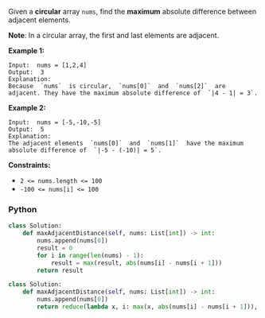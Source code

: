Given a  **circular**  array  `nums`, find the  **maximum**  absolute difference between adjacent elements.

**Note**: In a circular array, the first and last elements are adjacent.

**Example 1:**

```
Input:  nums = [1,2,4]
Output:  3
Explanation:
Because  `nums`  is circular,  `nums[0]`  and  `nums[2]`  are adjacent. They have the maximum absolute difference of  `|4 - 1| = 3`.
```

**Example 2:**

```
Input:  nums = [-5,-10,-5]
Output:  5
Explanation:
The adjacent elements  `nums[0]`  and  `nums[1]`  have the maximum absolute difference of  `|-5 - (-10)| = 5`.
```

**Constraints:**

- `2 <= nums.length <= 100`
- `-100 <= nums[i] <= 100`

### Python

```python
class Solution:
    def maxAdjacentDistance(self, nums: List[int]) -> int:
        nums.append(nums[0])
        result = 0
        for i in range(len(nums) - 1):
            result = max(result, abs(nums[i] - nums[i + 1]))
        return result
```

```python
class Solution:
    def maxAdjacentDistance(self, nums: List[int]) -> int:
        nums.append(nums[0])
        return reduce(lambda x, i: max(x, abs(nums[i] - nums[i + 1])), range(len(nums) - 1), 0)
```